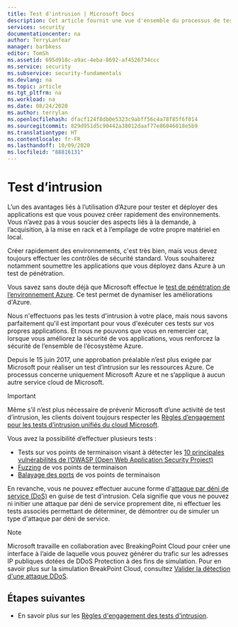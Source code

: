```yaml
---
title: Test d'intrusion | Microsoft Docs
description: Cet article fournit une vue d'ensemble du processus de test d'intrusion et explique comment l'appliquer à une application exécutée dans l'infrastructure Azure.
services: security
documentationcenter: na
author: TerryLanfear
manager: barbkess
editor: TomSh
ms.assetid: 695d918c-a9ac-4eba-8692-af4526734ccc
ms.service: security
ms.subservice: security-fundamentals
ms.devlang: na
ms.topic: article
ms.tgt_pltfrm: na
ms.workload: na
ms.date: 08/24/2020
ms.author: terrylan
ms.openlocfilehash: dfacf124f8db0e5323c9abff56c4a78f85f6f014
ms.sourcegitcommit: 829d951d5c90442a38012daaf77e86046018e5b9
ms.translationtype: HT
ms.contentlocale: fr-FR
ms.lasthandoff: 10/09/2020
ms.locfileid: "88816131"
---
```

# <a name="penetration-testing"></a>Test d’intrusion

L’un des avantages liés à l’utilisation d’Azure pour tester et déployer des applications est que vous pouvez créer rapidement des environnements. Vous n’avez pas à vous soucier des aspects liés à la demande, à l’acquisition, à la mise en rack et à l’empilage de votre propre matériel en local.

Créer rapidement des environnements, c'est très bien, mais vous devez toujours effectuer les contrôles de sécurité standard. Vous souhaiterez notamment soumettre les applications que vous déployez dans Azure à un test de pénétration.

Vous savez sans doute déjà que Microsoft effectue le [test de pénétration de l’environnement Azure](https://gallery.technet.microsoft.com/Cloud-Red-Teaming-b837392e). Ce test permet de dynamiser les améliorations d'Azure.

Nous n'effectuons pas les tests d'intrusion à votre place, mais nous savons parfaitement qu'il est important pour vous d'exécuter ces tests sur vos propres applications. Et nous ne pouvons que vous en remercier car, lorsque vous améliorez la sécurité de vos applications, vous renforcez la sécurité de l’ensemble de l’écosystème Azure.

Depuis le 15 juin 2017, une approbation préalable n’est plus exigée par Microsoft pour réaliser un test d’intrusion sur les ressources Azure. Ce processus concerne uniquement Microsoft Azure et ne s’applique à aucun autre service cloud de Microsoft.

>[!IMPORTANT]
>Même s’il n’est plus nécessaire de prévenir Microsoft d’une activité de test d’intrusion, les clients doivent toujours respecter les [Règles d’engagement pour les tests d’intrusion unifiés du cloud Microsoft](https://technet.microsoft.com/mt784683).

Vous avez la possibilité d’effectuer plusieurs tests :

* Tests sur vos points de terminaison visant à détecter les [10 principales vulnérabilités de l’OWASP (Open Web Application Security Project)](https://www.owasp.org/index.php/Category:OWASP_Top_Ten_Project)
* [Fuzzing](https://cloudblogs.microsoft.com/microsoftsecure/2007/09/20/fuzz-testing-at-microsoft-and-the-triage-process/) de vos points de terminaison
* [Balayage des ports](https://en.wikipedia.org/wiki/Port_scanner) de vos points de terminaison

En revanche, vous ne pouvez effectuer aucune forme d'[attaque par déni de service (DoS)](https://en.wikipedia.org/wiki/Denial-of-service_attack) en guise de test d'intrusion. Cela signifie que vous ne pouvez ni initier une attaque par déni de service proprement dite, ni effectuer les tests associés permettant de déterminer, de démontrer ou de simuler un type d'attaque par déni de service.

>[!Note]
>Microsoft travaille en collaboration avec BreakingPoint Cloud pour créer une interface à l’aide de laquelle vous pouvez générer du trafic sur les adresses IP publiques dotées de DDoS Protection à des fins de simulation. Pour en savoir plus sur la simulation BreakPoint Cloud, consultez [Valider la détection d'une attaque DDoS](../../virtual-network/manage-ddos-protection.md#validate-ddos-detection).

## <a name="next-steps"></a>Étapes suivantes

* En savoir plus sur les [Règles d'engagement des tests d'intrusion](https://www.microsoft.com/msrc/pentest-rules-of-engagement?rtc=2).
